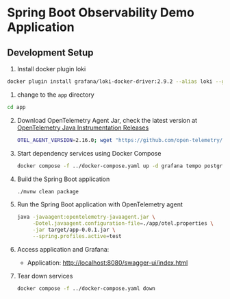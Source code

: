 # Spring Boot Observability Demo Application

## Development Setup

1. Install docker plugin loki

```bash
docker plugin install grafana/loki-docker-driver:2.9.2 --alias loki --grant-all-permissions
```

1. change to the `app` directory

```bash
cd app
```

2. Download OpenTelemetry Agent Jar, check the latest version
   at [OpenTelemetry Java Instrumentation Releases](https://github.com/open-telemetry/opentelemetry-java-instrumentation/releases/)

    ```bash
    OTEL_AGENT_VERSION=2.16.0; wget "https://github.com/open-telemetry/opentelemetry-java-instrumentation/releases/download/v${OTEL_AGENT_VERSION}/opentelemetry-javaagent.jar"
    ```

3. Start dependency services using Docker Compose

    ```bash
    docker compose -f ../docker-compose.yaml up -d grafana tempo postgres redis
    ```

4. Build the Spring Boot application

    ```bash
    ./mvnw clean package
    ```

5. Run the Spring Boot application with OpenTelemetry agent

    ```bash
   java -javaagent:opentelemetry-javaagent.jar \
         -Dotel.javaagent.configuration-file=./app/otel.properties \
         -jar target/app-0.0.1.jar \
         --spring.profiles.active=test
    ```

6. Access application and Grafana:

    - Application: <http://localhost:8080/swagger-ui/index.html>

7. Tear down services

    ```bash
    docker compose -f ../docker-compose.yaml down
    ```

